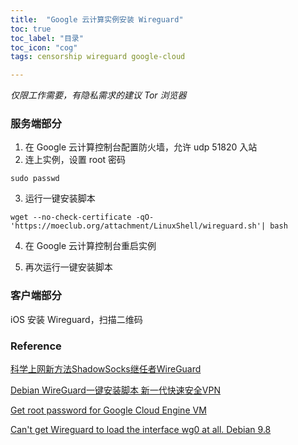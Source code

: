 ```yaml
---
title:  "Google 云计算实例安装 Wireguard"
toc: true
toc_label: "目录"
toc_icon: "cog"
tags: censorship wireguard google-cloud

---
```


*仅限工作需要，有隐私需求的建议 Tor 浏览器*

### 服务端部分

1. 在 Google 云计算控制台配置防火墙，允许 udp 51820 入站
2. 连上实例，设置 root 密码

```shell
sudo passwd
```

3. 运行一键安装脚本

```shell
wget --no-check-certificate -qO- 'https://moeclub.org/attachment/LinuxShell/wireguard.sh'| bash
```

4. 在 Google 云计算控制台重启实例

5. 再次运行一键安装脚本

### 客户端部分

iOS 安装 Wireguard，扫描二维码

### Reference

[科学上网新方法ShadowSocks继任者WireGuard](https://pincong.rocks/article/5489)

[Debian WireGuard一键安装脚本 新一代快速安全VPN](https://ssr.tools/1079)

[Get root password for Google Cloud Engine VM](https://stackoverflow.com/questions/35016795/get-root-password-for-google-cloud-engine-vm)

[Can't get Wireguard to load the interface wg0 at all. Debian 9.8](https://www.reddit.com/r/WireGuard/comments/b3jp39/cant_get_wireguard_to_load_the_interface_wg0_at/)
